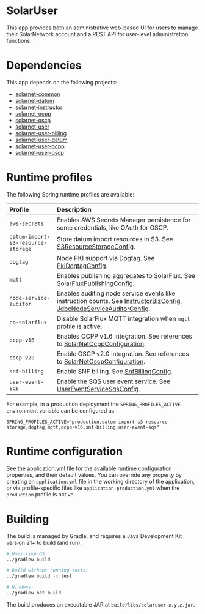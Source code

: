 # SolarUser

This app provides both an administrative web-based UI for users to manage their SolarNetwork
account and a REST API for user-level administration functions.

# Dependencies

This app depends on the following projects:

 * [solarnet-common][solarnet-common]
 * [solarnet-datum][solarnet-datum]
 * [solarnet-instructor][solarnet-instructor]
 * [solarnet-ocpp][solarnet-ocpp]
 * [solarnet-oscp][solarnet-oscp]
 * [solarnet-user][solarnet-user]
 * [solarnet-user-billing][solarnet-user-billing]
 * [solarnet-user-datum][solarnet-user-datum]
 * [solarnet-user-ocpp][solarnet-user-ocpp]
 * [solarnet-user-oscp][solarnet-user-oscp]

# Runtime profiles

The following Spring runtime profiles are available:

| Profile | Description |
|:--------|:------------|
| `aws-secrets` | Enables AWS Secrets Manager persistence for some credentials, like OAuth for OSCP. |
| `datum-import-s3-resource-storage` | Store datum import resources in S3. See [S3ResourceStorageConfig][S3ResourceStorageConfig]. |
| `dogtag` | Node PKI support via Dogtag. See [PkiDogtagConfig][PkiDogtagConfig]. |
| `mqtt` | Enables publishing aggregates to SolarFlux. See [SolarFluxPublishingConfig][SolarFluxPublishingConfig]. |
| `node-service-auditor` | Enables auditing node service events like instruction counts. See [InstructorBizConfig][InstructorBizConfig], [JdbcNodeServiceAuditorConfig][JdbcNodeServiceAuditorConfig].|
| `no-solarflux` | Disable SolarFlux MQTT integration when `mqtt` profile is active. |
| `ocpp-v16` | Enables OCPP v1.6 integration. See references to [SolarNetOcppConfiguration][SolarNetOcppConfiguration]. |
| `oscp-v20`    | Enable OSCP v2.0 integration. See references to [SolarNetOscpConfiguration][SolarNetOscpConfiguration]. |
| `snf-billing` | Enable SNF billing. See [SnfBillingConfig][SnfBillingConfig]. |
| `user-event-sqs` | Enable the SQS user event service. See [UserEventServiceSqsConfig][UserEventServiceSqsConfig]. |

For example, in a production deployment the `SPRING_PROFILES_ACTIVE` environment variable can be
configured as

```
SPRING_PROFILES_ACTIVE="production,datum-import-s3-resource-storage,dogtag,mqtt,ocpp-v16,snf-billing,user-event-sqs"
```

# Runtime configuration

See the [application.yml][app-config] file for the available runtime configuration properties, and
their default values. You can override any property by creating an `application.yml` file in the
working directory of the application, or via profile-specific files like
`application-production.yml` when the `production` profile is active.


# Building

The build is managed by Gradle, and requires a Java Development Kit version 21+ to build (and run).

```sh
# Unix-like OS:
../gradlew build

# Build without running tests:
../gradlew build -x test

# Windows:
../gradlew.bat build
```

The build produces an executable JAR at `build/libs/solaruser-x.y.z.jar`.


[app-config]: src/main/resources/application.yml
[solarnet-common]: ../common/
[solarnet-datum]: ../datum/
[solarnet-instructor]: ../instructor/
[solarnet-ocpp]: ../ocpp/
[solarnet-oscp]: ../oscp/
[solarnet-user]: ../user/
[solarnet-user-billing]: ../user-billing/
[solarnet-user-datum]: ../user-datum/
[solarnet-user-ocpp]: ../user-ocpp/
[solarnet-user-oscp]: ../user-oscp/
[InstructorBizConfig]: ../instructor/src/main/java/net/solarnetwork/central/instructor/config/InstructorBizConfig.java
[JdbcNodeServiceAuditorConfig]: ../common/src/main/java/net/solarnetwork/central/common/config/JdbcNodeServiceAuditorConfig.java
[PkiDogtagConfig]: ../user/src/main/java/net/solarnetwork/central/user/config/PkiDogtagConfig.java
[S3ResourceStorageConfig]: ../datum/src/main/java/net/solarnetwork/central/datum/imp/config/S3ResourceStorageConfig.java
[SnfBillingConfig]: src/main/java/net/solarnetwork/central/jobs/config/SnfBillingConfig.java
[SolarFluxPublishingConfig]: src/main/java/net/solarnetwork/central/jobs/config/SolarFluxPublishingConfig.java
[SolarNetOcppConfiguration]: ../ocpp/src/main/java/net/solarnetwork/central/ocpp/config/SolarNetOcppConfiguration.java
[SolarNetOscpConfiguration]: ../oscp/src/main/java/net/solarnetwork/central/oscp/config/SolarNetOscpConfiguration.java
[UserEventServiceSqsConfig]: ../user-datum/src/main/java/net/solarnetwork/central/user/event/config/UserEventServiceSqsConfig.java
